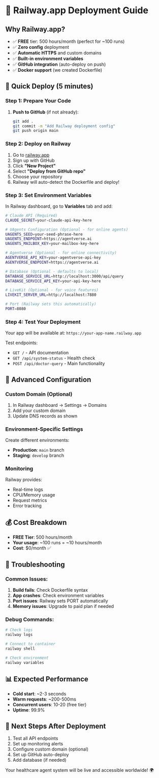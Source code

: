 # 🚀 Railway.app Deployment Guide

## Why Railway.app?
- ✅ **FREE** tier: 500 hours/month (perfect for ~100 runs)
- ✅ **Zero config** deployment
- ✅ **Automatic HTTPS** and custom domains
- ✅ **Built-in environment variables**
- ✅ **GitHub integration** (auto-deploy on push)
- ✅ **Docker support** (we created Dockerfile)

## 🚀 Quick Deploy (5 minutes)

### Step 1: Prepare Your Code
1. **Push to GitHub** (if not already):
   ```bash
   git add .
   git commit -m "Add Railway deployment config"
   git push origin main
   ```

### Step 2: Deploy on Railway
1. Go to [railway.app](https://railway.app)
2. Sign up with GitHub
3. Click **"New Project"**
4. Select **"Deploy from GitHub repo"**
5. Choose your repository
6. Railway will auto-detect the Dockerfile and deploy!

### Step 3: Set Environment Variables
In Railway dashboard, go to **Variables** tab and add:

```bash
# Claude API (Required)
CLAUDE_SECRET=your-claude-api-key-here

# UAgents Configuration (Optional - for online agents)
UAGENTS_SEED=your-seed-phrase-here
UAGENTS_ENDPOINT=https://agentverse.ai
UAGENTS_MAILBOX_KEY=your-mailbox-key-here

# Agentverse (Optional - for online connectivity)
AGENTVERSE_API_KEY=your-agentverse-api-key
AGENTVERSE_ENDPOINT=https://agentverse.ai

# Database (Optional - defaults to local)
DATABASE_SERVICE_URL=http://localhost:3000/api/query
DATABASE_SERVICE_API_KEY=your-api-key-here

# LiveKit (Optional - for voice features)
LIVEKIT_SERVER_URL=http://localhost:7880

# Port (Railway sets this automatically)
PORT=8080
```

### Step 4: Test Your Deployment
Your app will be available at: `https://your-app-name.railway.app`

Test endpoints:
- `GET /` - API documentation
- `GET /api/system-status` - Health check
- `POST /api/doctor-query` - Main functionality

## 🔧 Advanced Configuration

### Custom Domain (Optional)
1. In Railway dashboard → Settings → Domains
2. Add your custom domain
3. Update DNS records as shown

### Environment-Specific Settings
Create different environments:
- **Production**: `main` branch
- **Staging**: `develop` branch

### Monitoring
Railway provides:
- Real-time logs
- CPU/Memory usage
- Request metrics
- Error tracking

## 💰 Cost Breakdown
- **FREE Tier**: 500 hours/month
- **Your usage**: ~100 runs = ~10 hours/month
- **Cost**: $0/month ✅

## 🚨 Troubleshooting

### Common Issues:
1. **Build fails**: Check Dockerfile syntax
2. **App crashes**: Check environment variables
3. **Port issues**: Railway sets PORT automatically
4. **Memory issues**: Upgrade to paid plan if needed

### Debug Commands:
```bash
# Check logs
railway logs

# Connect to container
railway shell

# Check environment
railway variables
```

## 📊 Expected Performance
- **Cold start**: ~2-3 seconds
- **Warm requests**: ~200-500ms
- **Concurrent users**: 10-20 (free tier)
- **Uptime**: 99.9%

## 🎯 Next Steps After Deployment
1. Test all API endpoints
2. Set up monitoring alerts
3. Configure custom domain (optional)
4. Set up GitHub auto-deploy
5. Add database (if needed)

Your healthcare agent system will be live and accessible worldwide! 🌍

